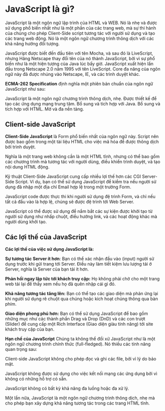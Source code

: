 # JavaScript là gì?
JavaScript là một ngôn ngữ lập trình của HTML và WEB. Nó là nhẹ và được sử dụng phổ biến nhất như là một phần của các trang web, mà sự thi hành của chúng cho phép Client-Side script tương tác với người sử dụng và tạo các trang web động. Nó là một ngôn ngữ chương trình thông dịch với các khả năng hướng đối tượng.

JavaScript được biết đến đầu tiên với tên Mocha, và sau đó là LiveScript, nhưng Hãng Netscape thay đổi tên của nó thành JavaScript, bởi vì sự phổ biến như là một hiện tượng của Java lúc bấy giờ. JavaScript xuất hiện lần đầu trong Netscape 2.0 năm 1995 với tên LiveScript. Core đa năng của ngôn ngữ này đã được nhúng vào Netscape, IE, và các trình duyệt khác.

**ECMA-262 Specification**  định nghĩa một phiên bản chuẩn của ngôn ngữ JavaScript như sau:

JavaScript là một ngôn ngữ chương trình thông dịch, nhẹ.
Được thiết kế để tạo các ứng dụng mạng trung tâm.
Bổ sung và tích hợp với Java.
Bổ sung và tích hợp với HTML.
Mở và đa nền tảng.

## Client-side JavaScript
**Client-Side JavaScript** là Form phổ biến nhất của ngôn ngữ này. Script nên được bao gồm trong một tài liệu HTML cho việc mã hóa để được thông dịch bởi trình duyệt.

Nghĩa là một trang web không cần là một HTML tĩnh, nhưng có thể bao gồm các chương trình mà tương tác với người dùng, điều khiển trình duyệt, và tạo nội dung HTML động.

Kỹ thuật Client-Side JavaScript cung cấp nhiều lợi thế hơn các CGI Server-Side Script. Ví dụ, bạn có thể sử dụng JavaScript để kiểm tra nếu người sử dụng đã nhập một địa chỉ Email hợp lệ trong một trường Form.

JavaScript code được thực thi khi người sử dụng đệ trình Form, và chỉ nếu tất cả đầu vào là hợp lệ, chúng sẽ được đệ trình tới Web Server.

JavaScript có thể được sử dụng để nắm bắt các sự kiện được khởi tạo từ người sử dụng như nhấp chuột, điều hướng link, và các hoạt động khác mà người dùng khởi tạo.

## Các lợi thế của JavaScript
**Các lợi thế của việc sử dụng JavaScript là:**

**Sự tương tác Server ít hơn**: Bạn có thể xác nhận đầu vào (input) người sử dụng trước khi gửi trang tới Server. Điều này làm tiết kiệm lưu lượng tải ở Server, nghĩa là Server của bạn tải ít hơn.

**Phản hồi ngay lập tức tới khách truy cập:** Họ không phải chờ cho một trang web tải lại để thấy xem nếu họ đã quên nhập cái gì đó.

**Khả năng tương tác tăng lên:** Bạn có thể tạo các giao diện mà phản ứng lại khi người sử dụng rê chuột qua chúng hoặc kích hoạt chúng thông qua bàn phím.

**Giao diện phong phú hơn:** Bạn có thể sử dụng JavaScript để bao gồm những mục như các thành phần Drag và Drop (DnD) và các con trượt (Slider) để cung cấp một Rich Interface (Giao diện giàu tính năng) tới site khách truy cập của bạn.

**Hạn chế của JavaScript**
Chúng ta không thể đối xử JavaScript như là một ngôn ngữ chương trình chính thức (full-fledged). Nó thiếu các tính năng quan trọng sau:

Client-side JavaScript không cho phép đọc và ghi các file, bởi vì lý do bảo mật.

JavaScript không được sử dụng cho việc kết nối mạng các ứng dụng bởi vì không có những hỗ trợ có sẵn.

JavaScript không có bất kỳ khả năng đa luồng hoặc đa xử lý.

Một lần nữa, JavaScript là một ngôn ngữ chương trình thông dịch, nhẹ mà cho phép bạn xây dựng khả năng tương tác trong các trang HTML tĩnh.

